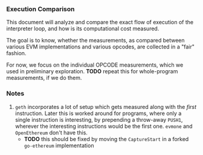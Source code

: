 ### Execution Comparison

This document will analyze and compare the exact flow of execution of the interpreter loop, and how is its computational cost measured.

The goal is to know, whether the measurements, as compared between various EVM implementations and various opcodes, are collected in a "fair" fashion.

For now, we focus on the individual OPCODE measurements, which we used in preliminary exploration.
**TODO** repeat this for whole-program measurements, if we do them.

### Notes

1. `geth` incorporates a lot of setup which gets measured along with the _first_ instruction. Later this is worked around for programs, where only a single instruction is interesting, by prepending a throw-away `PUSH1`, wherever the interesting instructions would be the first one. `evmone` and `OpenEthereum` don't have this.
    - **TODO** this should be fixed by moving the `CaptureStart` in a forked `go-ethereum` implementation 
